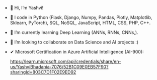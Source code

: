- 👋 Hi, I’m Yashvi!
- 👀 I code in Python (Flask, Django, Numpy, Pandas, Plotly, Matplotlib, Sklearn, PyTorch), SQL, NoSQL, JavaScript, HTML, CSS, PHP, C++.
- 🌱 I’m currently learning Deep Learning (ANNs, RNNs, CNNs,).
- 💞️ I’m looking to collaborate on Data Science and AI projects :)
- ✔ Microsoft Certification in Azure Artificial Intelligence (AI-900):
  
  https://learn.microsoft.com/api/credentials/share/en-us/YashviBhadania-7076/52B1C09E0EB57F90?sharingId=803C7D1F02E9ED92 

<!---
Yashvi01111001/Yashvi01111001 is a ✨ special ✨ repository because its `README.md` (this file) appears on your GitHub profile.
You can click the Preview link to take a look at your changes.
--->
